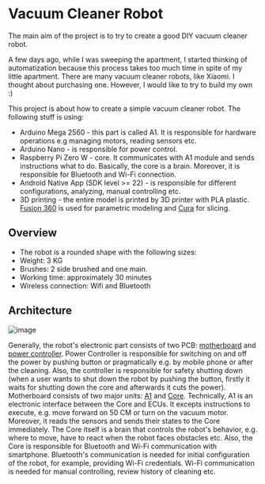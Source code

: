 # Vacuum Cleaner Robot 
The main aim of the project is to try to create a good DIY vacuum cleaner robot.

A few days ago, while I was sweeping the apartment, I started thinking of automatization because this process takes too much time in spite of my little apartment. There are many vacuum cleaner robots, like Xiaomi. I thought about purchasing one. However, I would like to try to build my own :)

This project is about how to create a simple vacuum cleaner robot. The following stuff is using:
* Arduino Mega 2560 - this part is called A1. It is responsible for hardware operations e.g managing motors, reading sensors etc.
* Arduino Nano - is responsible for power control.
* Raspberry Pi Zero W - core. It communicates with A1 module and sends instructions what to do. Basically, the core is a brain. Moreover, it is responsible for Bluetooth and Wi-Fi connection.
* Android Native App (SDK level >= 22) - is responsible for different configurations, analyzing, manual controlling etc.
* 3D printing - the entire model is printed by 3D printer with PLA plastic. [Fusion 360](https://www.autodesk.com/products/fusion-360/overview) is used for parametric modeling and [Cura](https://ultimaker.com/software/ultimaker-cura) for slicing.

## Overview
* The robot is a rounded shape with the following sizes:
* Weight: 3 KG
* Brushes: 2 side brushed and one main.
* Working time: approximately 30 minutes
* Wireless connection: Wifi and Bluetooth

## Architecture 
![image](https://user-images.githubusercontent.com/39415360/179946342-a393f9e0-408d-4760-a70b-cfd9a5e10395.png)

Generally, the robot's electronic part consists of two PCB: [motherboard](https://github.com/AlieksieievYurii/vacuum-cleaner/tree/main/motherboard) and [power controller](https://github.com/AlieksieievYurii/vacuum-cleaner/tree/main/power-controller). Power Controller is responsible for switching on and off the power by pushing button or pragmatically e.g. by mobile phone or after the cleaning. Also, the controller is responsible for safety shutting down (when a user wants to shut down the robot by pushing the button, firstly it waits for shutting down the core and afterwards it cuts the power). Motherboard consists of two major units: [A1](https://github.com/AlieksieievYurii/vacuum-cleaner/tree/clean-up/motherboard/src) and [Core](https://github.com/AlieksieievYurii/vacuum-cleaner/tree/clean-up/core). Technically, A1 is an electronic interface between the Core and ECUs. It excepts instructions to execute, e.g. move forward on 50 CM or turn on the vacuum motor. Moreover, it reads the sensors and sends their states to the Core immediately. The Core itself is a brain that controls the robot's behavior, e.g. where to move, have to react when the robot faces obstacles etc. Also, the Core is responsible for Bluetooth and Wi-Fi communication with smartphone. Bluetooth's communication is needed for initial configuration of the robot, for example, providing Wi-Fi credentials. Wi-Fi communication is needed for manual controlling, review history of cleaning etc.
